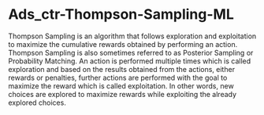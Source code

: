 # Ads_ctr-Thompson-Sampling-ML
Thompson Sampling is an algorithm that follows exploration and exploitation to maximize the cumulative rewards obtained by performing an action. Thompson Sampling is also sometimes referred to as Posterior Sampling or Probability Matching.  An action is performed multiple times which is called exploration and based on the results obtained from the actions, either rewards or penalties, further actions are performed with the goal to maximize the reward which is called exploitation. In other words, new choices are explored to maximize rewards while exploiting the already explored choices.
